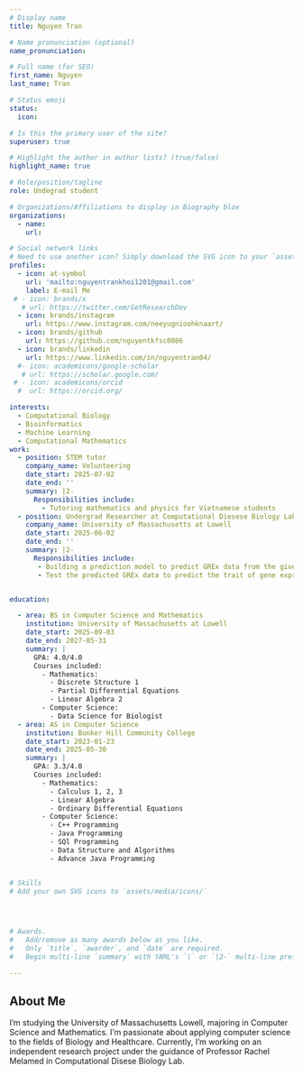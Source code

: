 ```yaml
---
# Display name
title: Nguyen Tran

# Name pronunciation (optional)
name_pronunciation:

# Full name (for SEO)
first_name: Nguyen
last_name: Tran

# Status emoji
status:
  icon: 

# Is this the primary user of the site?
superuser: true

# Highlight the author in author lists? (true/false)
highlight_name: true

# Role/position/tagline
role: Undegrad student

# Organizations/Affiliations to display in Biography blox
organizations:
  - name: 
    url: 

# Social network links
# Need to use another icon? Simply download the SVG icon to your `assets/media/icons/` folder.
profiles:
  - icon: at-symbol
    url: 'mailto:nguyentrankhoi1201@gmail.com'
    label: E-mail Me
 # - icon: brands/x
   # url: https://twitter.com/GetResearchDev
  - icon: brands/instagram
    url: https://www.instagram.com/neeyugnioohknaart/
  - icon: brands/github
    url: https://github.com/nguyentkfsc0086
  - icon: brands/linkedin
    url: https://www.linkedin.com/in/nguyentran04/
  #- icon: academicons/google-scholar
   # url: https://scholar.google.com/
 # - icon: academicons/orcid
  #  url: https://orcid.org/

interests:
  - Computational Biology
  - Bioinformatics
  - Machine Learning
  - Computational Mathematics
work:
  - position: STEM tutor
    company_name: Volunteering
    date_start: 2025-07-02
    date_end: ''
    summary: |2-
      Responsibilities include:
        - Tutoring mathematics and physics for Vietnamese students
  - position: Undergrad Researcher at Computational Diesese Biology Lab
    company_name: University of Massachusetts at Lowell
    date_start: 2025-06-02
    date_end: ''
    summary: |2-
      Responsibilities include:
       - Building a prediction model to predict GREx data from the given GWAS data
       - Test the predicted GREx data to predict the trait of gene expression


education:

  - area: BS in Computer Science and Mathematics
    institution: University of Massachusetts at Lowell
    date_start: 2025-09-03
    date_end: 2027-05-31
    summary: |
      GPA: 4.0/4.0    
      Courses included:
        - Mathematics:
          - Discrete Structure 1
          - Partial Differential Equations
          - Linear Algebra 2
        - Computer Science:
          - Data Science for Biologist
  - area: AS in Computer Science
    institution: Bunker Hill Community College
    date_start: 2023-01-23
    date_end: 2025-05-30
    summary: |
      GPA: 3.3/4.0    
      Courses included:
        - Mathematics:
          - Calculus 1, 2, 3
          - Linear Algebra
          - Ordinary Differential Equations
        - Computer Science:
          - C++ Programming
          - Java Programming
          - SQl Programming
          - Data Structure and Algorithms
          - Advance Java Programming


# Skills
# Add your own SVG icons to `assets/media/icons/`


 

# Awards.
#   Add/remove as many awards below as you like.
#   Only `title`, `awarder`, and `date` are required.
#   Begin multi-line `summary` with YAML's `|` or `|2-` multi-line prefix and indent 2 spaces below.

---
```


## About Me

I’m studying the University of Massachusetts Lowell, majoring in Computer Science and Mathematics. I’m passionate about applying computer science to the fields of Biology and Healthcare. Currently, I’m working on an independent research project under the guidance of Professor Rachel Melamed in Computational Disese Biology Lab.